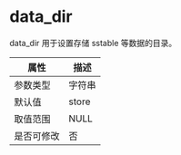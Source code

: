 data_dir 
=============================

data_dir 用于设置存储 sstable 等数据的目录。


| **属性** | **描述** |
|--------|--------|
| 参数类型   | 字符串    |
| 默认值    | store  |
| 取值范围   | NULL   |
| 是否可修改  | 否      |



